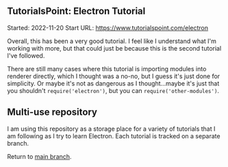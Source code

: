 ## TutorialsPoint: Electron Tutorial
Started: 2022-11-20
Start URL: https://www.tutorialspoint.com/electron

Overall, this has been a very good tutorial. I feel like I understand what I'm working with more, but that could just be because this is the second tutorial I've followed.

There are still many cases where this tutorial is importing modules into renderer directly, which I thought was a no-no, but I guess it's just done for simplicity. Or maybe it's not as dangerous as I thought...maybe it's just that you shouldn't `require('electron')`, but you can `require('other-modules')`.


## Multi-use repository
I am using this repository as a storage place for a variety of tutorials that I am following as I try to learn Electron. Each tutorial is tracked on a separate branch.

Return to [main branch](https://github.com/lockworld/Electron_Tutorials_Collection).
